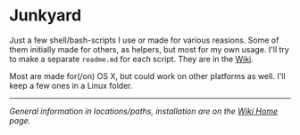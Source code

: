 # Junkyard

Just a few shell/bash-scripts I use or made for various reasions. Some of them initially made for others, as helpers, but most for my own usage. I'll try to make a separate `readme.md` for each script. They are in the [Wiki][wiki].

Most are made for(/on) OS X, but could work on other platforms as well. I'll keep a few ones in a Linux folder.

- - -

_General information in locations/paths, installation are on the [Wiki Home][wiki] page._


<!-- Markdown refs -->
[wiki]: https://gitlab.com/iEFdev/junkyard/wikis "Wiki"
